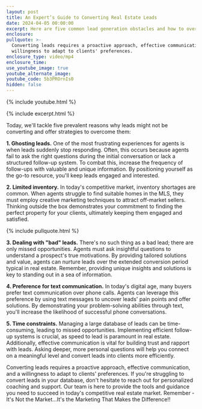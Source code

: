 ```yaml
---
layout: post
title: An Expert’s Guide to Converting Real Estate Leads
date: 2024-04-05 00:00:00
excerpt: Here are five common lead generation obstacles and how to overcome them.
enclosure:
pullquote: >-
  Converting leads requires a proactive approach, effective communication, and a
  willingness to adapt to clients' preferences.
enclosure_type: video/mp4
enclosure_time:
use_youtube_image: true
youtube_alternate_image:
youtube_code: 5b3PROrnIs0
hidden: false
---
```

{% include youtube.html %}

{% include excerpt.html %}

Today, we'll tackle five prevalent reasons why leads might not be converting and offer strategies to overcome them:

**1\. Ghosting leads.** One of the most frustrating experiences for agents is when leads suddenly stop responding. Often, this occurs because agents fail to ask the right questions during the initial conversation or lack a structured follow-up system. To combat this, increase the frequency of follow-ups with valuable and unique information. By positioning yourself as the go-to resource, you'll keep leads engaged and interested.

**2\. Limited inventory.** In today's competitive market, inventory shortages are common. When agents struggle to find suitable homes in the MLS, they must employ creative marketing techniques to attract off-market sellers. Thinking outside the box demonstrates your commitment to finding the perfect property for your clients, ultimately keeping them engaged and satisfied.

{% include pullquote.html %}

**3\. Dealing with "bad" leads.** There's no such thing as a bad lead; there are only missed opportunities. Agents must ask insightful questions to understand a prospect's true motivations. By providing tailored solutions and value, agents can nurture leads over the extended conversion period typical in real estate. Remember, providing unique insights and solutions is key to standing out in a sea of information.

**4\. Preference for text communication.** In today's digital age, many buyers prefer text communication over phone calls. Agents can leverage this preference by using text messages to uncover leads' pain points and offer solutions. By demonstrating your problem-solving abilities through text, you'll increase the likelihood of successful phone conversations.

**5\. Time constraints.** Managing a large database of leads can be time-consuming, leading to missed opportunities. Implementing efficient follow-up systems is crucial, as speed to lead is paramount in real estate. Additionally, effective communication is vital for building trust and rapport with leads. Asking deeper, more personal questions will help you connect on a meaningful level and convert leads into clients more efficiently.

Converting leads requires a proactive approach, effective communication, and a willingness to adapt to clients' preferences. If you're struggling to convert leads in your database, don't hesitate to reach out for personalized coaching and support. Our team is here to provide the tools and guidance you need to succeed in today's competitive real estate market. Remember - It's Not the Market…It's the Marketing That Makes the Difference!!

<br>